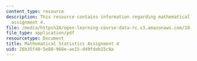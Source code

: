 ```yaml
---
content_type: resource
description: This resource contains information regarding mathematical statistics,
  assignment 4.
file: /media/https%3A/open-learning-course-data-rc.s3.amazonaws.com/18-655-mathematical-statistics-spring-2016/26b35f405e88968eae15d49fdeb15c8a_MIT18_655S16_ProblemSet_4.pdf
file_type: application/pdf
resourcetype: Document
title: Mathematical Statistics Assignment 4
uid: 26b35f40-5e88-968e-ae15-d49fdeb15c8a
---
```

